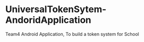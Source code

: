 # UniversalTokenSytem-AndoridApplication
Team4 Android Application, To build a token system for School
